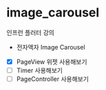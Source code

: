 # image_carousel

인프런 플러터 강의
 - 전자액자 Image Carousel

 - [x] PageView 위젯 사용해보기
 - [ ] Timer 사용해보기
 - [ ] PageController 사용해보기
